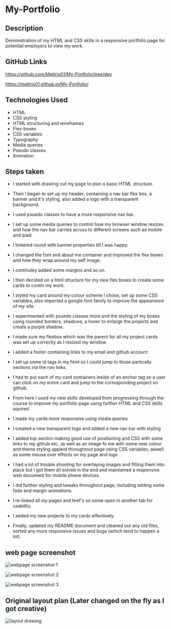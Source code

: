 # My-Portfolio

## Description

Demonstration of my HTML and CSS skills in a responsive portfolio page for potential employers to view my work.

## GitHub Links

https://github.com/Mattrix01/My-Portfolio/tree/dev

https://mattrix01.github.io/My-Portfolio/

## Technologies Used

- HTML
- CSS styling
- HTML structuring and wireframes
- Flex-boxes
- CSS variables
- Typography
- Media queries
- Pseudo classes
- Animation

## Steps taken

- I started with drawing out my page to plan a basic HTML structure.

- Then I began to set up my header, containing a nav bar flex box, a banner and it's styling, also added a logo with a transparent background.

- I used psuedo classes to have a more responsive nav bar.

- I set up some media queries to control how my browser window resizes and how the nav bar carries across to different screens such as mobile and ipad.

- I tinkered round with banner properties till I was happy.

- I changed the font and about me container and improved the flex boxes and how they wrap around my self image.

- I continuley added some margins and so on.

- I then decided on a html structure for my new flex boxes to create some cards to contin my work.

- I styled my card around my colour scheme I chose, set up some CSS variables, also imported a google font family to improve the appearence of my site.

- I experimented with psuedo classes more and the styling of my boxes using rounded borders, shadows, a hover to enlarge the projects and create a purple shadow.

- I made sure my flexbox which was the parent for all my project cards was set up correctly as I resized my window.

- I added a footer containing links to my email and github account.

- I set up some id tags in my html so I could jump to those partically sections via the nav links.

- I had to put each of my card containers inside of an anchor tag so a user can click on my entire card and jump to the corresponding project on github.

- From here I used my new skills developed from progressing through the course to improve my portfolio page using further HTML and CSS skills aquired.

- I made my cards more responsive using media queries

- I created a new transparent logo and added a new nav bar with styling

- I added top section making good use of positioning and CSS with some links to my github etc, as well as an image fo me with some new colour and theme styling appleid throughtout page using CSS variables, aswell as some mouse over effects on my page and logo

- I had a lot of trouble shooting for overlaying images and fitting them into place but I got them all solved in the end and maintained a responsive web document for mobile phone devices.

- I did further styling and tweaks throughout page, including adding some fade and margin animations.

- I re-linked all my pages and href's so some open in another tab for usability.

- I added my new projects to my cards effectively.

- Finally, updated my README document and cleaned out any old files, sorted any more responsive issues and bugs (which tend to happen a lot)

## web page screenshot

![webpage screenshot 1](images/portfolio-screenshot-wide.png)

![webpage screenshot 2](images/portfolio-screenshot-mobile-1.png)

![webpage screenshot 3](images/portfolio-screenshot-mobile-2.png)

## Original layout plan (Later changed on the fly as I got creative)

![layout drawing](images/html-layout-drawing.png)
